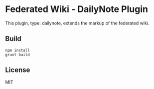 # Federated Wiki - DailyNote Plugin

This plugin, type: dailynote, extends the markup of the federated wiki.

## Build

    npm install
    grunt build

## License

MIT

